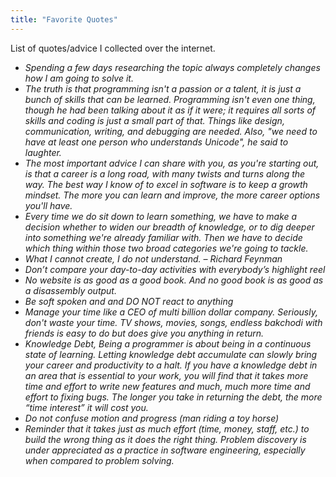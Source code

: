 ```yaml
---
title: "Favorite Quotes"
---
```

List of quotes/advice I collected over the internet.

-  *Spending a few days researching the topic always completely changes how I am going to solve it.*
-  *The truth is that programming isn't a passion or a talent, it is just a bunch of skills that can be learned. Programming isn't even one thing, though he had been talking about it as if it were; it requires all sorts of skills and coding is just a small part of that. Things like design, communication, writing, and debugging are needed. Also, "we need to have at least one person who understands Unicode", he said to laughter.*
-  *The most important advice I can share with you, as you're starting out, is that a career is a long road, with many twists and turns along the way. The best way I know of to excel in software is to keep a growth mindset. The more you can learn and improve, the more career options you'll have.*
-  *Every time we do sit down to learn something, we have to make a decision whether to widen our breadth of knowledge, or to dig deeper into something we're already familiar with. Then we have to decide which thing within those two broad categories we're going to tackle.*
-  *What I cannot create, I do not understand. – Richard Feynman*
-  *Don’t compare your day-to-day activities with everybody’s highlight reel*
-  *No website is as good as a good book. And no good book is as good as a disassembly output.*
-  *Be soft spoken and and DO NOT react to anything*
-  *Manage your time like a CEO of multi billion dollar company. Seriously, don't waste your time. TV shows, movies, songs, endless bakchodi with friends is easy to do but does give you anything in return.*
-  *Knowledge Debt, Being a programmer is about being in a continuous state of learning. Letting knowledge debt accumulate can slowly bring your career and productivity to a halt. If you have a knowledge debt in an area that is essential to your work, you will find that it takes more time and effort to write new features and much, much more time and effort to fixing bugs. The longer you take in returning the debt, the more “time interest” it will cost you.*
-  *Do not confuse motion and progress (man riding a toy horse)*
-  *Reminder that it takes just as much effort (time, money, staff, etc.) to build the wrong thing as it does the right thing. Problem discovery is under appreciated as a practice in software engineering, especially when compared to problem solving.*
